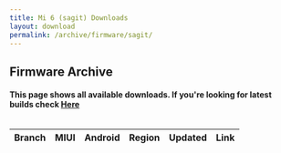 ```yaml
---
title: Mi 6 (sagit) Downloads
layout: download
permalink: /archive/firmware/sagit/
---
```


## Firmware Archive
#### This page shows all available downloads. If you're looking for latest builds check [Here](/firmware/sagit/)


<div style="overflow-x:auto;">
<table id="firmware" class="compact row-border" style="width:100%">
    <thead>
        <tr>
            <th>Branch</th>
            <th>MIUI</th>
            <th>Android</th>
            <th>Region</th>
            <th>Updated</th>
            <th>Link</th>
        </tr>
    </thead>
    <script>loadFirmwareDownloads('sagit', 'full')</script>
</table>
</div>

